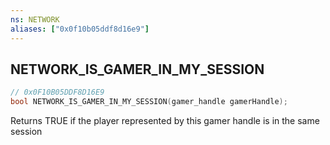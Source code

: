 ```yaml
---
ns: NETWORK
aliases: ["0x0f10b05ddf8d16e9"]
---
```

## NETWORK_IS_GAMER_IN_MY_SESSION

```c
// 0x0F10B05DDF8D16E9
bool NETWORK_IS_GAMER_IN_MY_SESSION(gamer_handle gamerHandle);
```

Returns TRUE if the player represented by this gamer handle is in the same session

